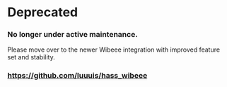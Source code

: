 # Deprecated

### No longer under active maintenance.
Please move over to the newer Wibeee integration with improved feature set and stability.  

### https://github.com/luuuis/hass_wibeee
